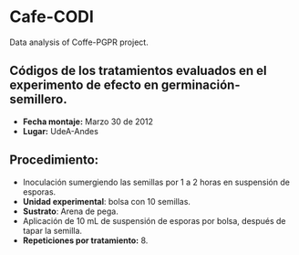 # Cafe-CODI
Data analysis of Coffe-PGPR project. 

## __Códigos de los tratamientos evaluados en el experimento de efecto en germinación-semillero.__

- __Fecha montaje:__ Marzo 30 de 2012
- __Lugar:__ UdeA-Andes


## __Procedimiento:__
- Inoculación sumergiendo las semillas por 1 a 2 horas en suspensión de esporas.
- __Unidad experimental__: bolsa con 10 semillas.
- __Sustrato__: Arena de pega.
- Aplicación de 10 mL de suspensión de esporas por bolsa, después de tapar la semilla.
- __Repeticiones por tratamiento:__ 8.
